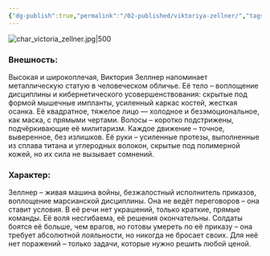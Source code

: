```yaml
---
{"dg-publish":true,"permalink":"/02-published/viktoriya-zellner/","tags":["личность"]}
---
```


![char_victoria_zellner.jpg|500](/img/user/09.%20files/char_victoria_zellner.jpg)
### Внешность: 
Высокая и широкоплечая, Виктория Зеллнер напоминает металлическую статую в человеческом обличье. Её тело – воплощение дисциплины и кибернетического усовершенствования: скрытые под формой мышечные импланты, усиленный каркас костей, жесткая осанка. Её квадратное, тяжелое лицо — холодное и безэмоциональное, как маска, с прямыми чертами. Волосы – коротко подстрижены, подчёркивающие её милитаризм. Каждое движение – точное, выверенное, без излишков. Её руки – усиленные протезы, выполненные из сплава титана и углеродных волокон, скрытые под полимерной кожей, но их сила не вызывает сомнений.

### Характер: 
Зеллнер – живая машина войны, безжалостный исполнитель приказов, воплощение марсианской дисциплины. Она не ведёт переговоров – она ставит условия. В её речи нет украшений, только краткие, прямые команды. Её воля несгибаема, её решения окончательны. Солдаты боятся её больше, чем врагов, но готовы умереть по её приказу – она требует абсолютной лояльности, но никогда не бросает своих. Для неё нет поражений – только задачи, которые нужно решить любой ценой. 